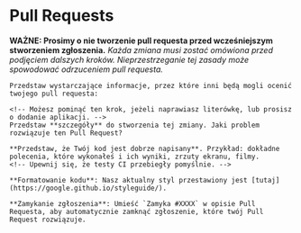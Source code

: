 # Pull Requests

**WAŻNE: Prosimy o nie tworzenie pull requesta przed wcześniejszym stworzeniem zgłoszenia.**
*Każda zmiana musi zostać omówiona przed podjęciem dalszych kroków. Nieprzestrzeganie tej zasady może spowodować odrzuceniem pull requesta.*

```
Przedstaw wystarczające informacje, przez które inni będą mogli ocenić twojego pull requesta:

<!-- Możesz pominąć ten krok, jeżeli naprawiasz literówkę, lub prosisz o dodanie aplikacji. -->
Przedstaw **szczegóły** do stworzenia tej zmiany. Jaki problem rozwiązuje ten Pull Request?

**Przedstaw, że Twój kod jest dobrze napisany**. Przykład: dokładne polecenia, które wykonałeś i ich wyniki, zrzuty ekranu, filmy.
<!-- Upewnij się, że testy CI przebiegły pomyślnie. -->

**Formatowanie kodu**: Nasz aktualny styl przestawiony jest [tutaj](https://google.github.io/styleguide/).

**Zamykanie zgłoszenia**: Umieść `Zamyka #XXXX` w opisie Pull Requesta, aby automatycznie zamknąć zgłoszenie, które twój Pull Request rozwiązuje.
```
